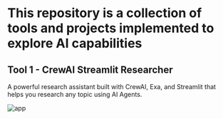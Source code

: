 # This repository is a collection of tools and projects implemented to explore AI capabilities

## Tool 1 - CrewAI Streamlit Researcher 
A powerful research assistant built with CrewAI, Exa, and Streamlit that helps you research any topic using AI Agents.

![app](https://github.com/user-attachments/assets/92ccb02d-c9ce-4e86-a73b-d218cc5bfba8)
